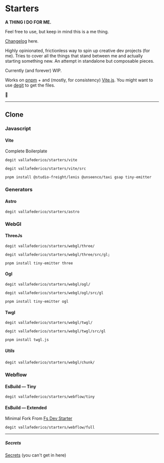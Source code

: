 # Starters

**A THING I DO FOR ME.**

Feel free to use, but keep in mind this is a me thing.

[Changelog](https://github.com/vallafederico/starters/blob/master/changelog.md) here.

Highly opinionated, frictionless way to spin up creative dev projects (for me). Tries to cover all the things that stand between me and actually starting something new. An attempt in standalone but composable pieces.

Currently (and forever) WIP.

Works on [pnpm](https://pnpm.io/) + and (mostly, for consistency) [Vite.js](https://vitejs.dev/).
You might want to use [degit](https://github.com/Rich-Harris/degit) to get the files.

👀

---

## Clone

### Javascript

#### Vite

Complete Boilerplate

```console
degit vallafederico/starters/vite
```

```console
degit vallafederico/starters/vite/src
```

```console
pnpm install @studio-freight/lenis @unseenco/taxi gsap tiny-emitter
```

### Generators

#### Astro

```console
degit vallafederico/starters/astro
```

### WebGl

#### ThreeJs

```console
degit vallafederico/starters/webgl/three/
```

```console
degit vallafederico/starters/webgl/three/src/gl;
```

```console
pnpm install tiny-emitter three
```

#### Ogl

```console
degit vallafederico/starters/webgl/ogl/
```

```console
degit vallafederico/starters/webgl/ogl/src/gl
```

```console
pnpm install tiny-emitter ogl
```

#### Twgl

```console
degit vallafederico/starters/webgl/twgl/
```

```console
degit vallafederico/starters/webgl/twgl/src/gl
```

```console
pnpm install twgl.js
```

##### Utils

```console
degit vallafederico/starters/webgl/chunk/
```

### Webflow

#### EsBuild — Tiny

```console
degit vallafederico/starters/webflow/tiny
```

#### EsBuild — Extended

Minimal Fork From [Fs Dev Starter](https://github.com/finsweet/developer-starter)

```console
degit vallafederico/starters/webflow/full
```

---

##### Secrets

[Secrets](https://github.com/vallafederico/secrets) (you can't get in here)
